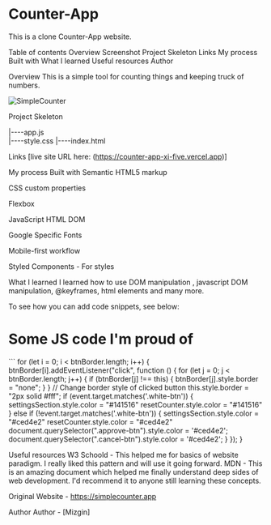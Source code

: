 # Counter-App
This is a clone Counter-App website.

Table of contents
Overview
Screenshot
Project Skeleton
Links
My process
Built with
What I learned
Useful resources
Author


Overview
This is a simple tool for counting things and keeping truck of numbers.


![SimpleCounter](https://www.linkpicture.com/q/Ekran-Resmi-2023-04-24-19.03.44.png)

Project Skeleton
    
|----app.js  
|----style.css
|----index.html

Links
[live site URL here: (https://counter-app-xi-five.vercel.app)]

My process
Built with
Semantic HTML5 markup

CSS custom properties

Flexbox

JavaScript HTML DOM

Google Specific Fonts

Mobile-first workflow

Styled Components - For styles

What I learned
I learned how to use DOM manipulation , javascript DOM manipulation, @keyframes, html elements and many more.

To see how you can add code snippets, see below:

<h1>Some JS code I'm proud of</h1>
```
for (let i = 0; i < btnBorder.length; i++) {
  btnBorder[i].addEventListener("click", function () {
    for (let j = 0; j < btnBorder.length; j++) {
      if (btnBorder[j] !== this) {
        btnBorder[j].style.border = "none";
      }
    }
    // Change border style of clicked button
    this.style.border = "2px solid #fff";
    if (event.target.matches('.white-btn')) {
      settingsSection.style.color = "#141516"
      resetCounter.style.color = "#141516"
    } else if (!event.target.matches('.white-btn')) {
      settingsSection.style.color = "#ced4e2"
      resetCounter.style.color = "#ced4e2"
      document.querySelector(".approve-btn").style.color = '#ced4e2';
      document.querySelector(".cancel-btn").style.color = '#ced4e2';
    }
  });
}


Useful resources
W3 Schoold - This helped me for basics of website paradigm. I really liked this pattern and will use it going forward.
MDN - This is an amazing document which helped me finally understand deep sides of web development. I'd recommend it to anyone still learning these concepts.

Original Website - https://simplecounter.app

Author 
Author - [Mizgin]
